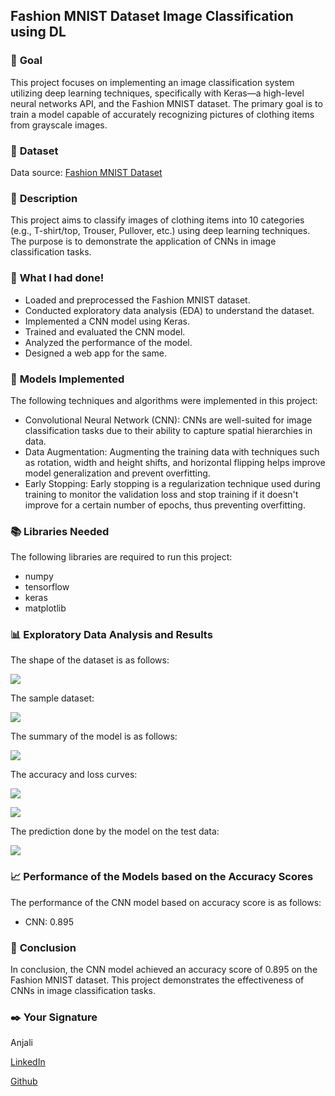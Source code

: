 ## **Fashion MNIST Dataset Image Classification using DL**

### 🎯 **Goal**
This project focuses on implementing an image classification system utilizing deep learning techniques, specifically with Keras—a high-level neural networks API, and the Fashion MNIST dataset. The primary goal is to train a model capable of accurately recognizing pictures of clothing items from grayscale images.

### 🧵 **Dataset**
Data source: [Fashion MNIST Dataset](https://www.kaggle.com/datasets/zalando-research/fashionmnist)

### 🧾 **Description**
This project aims to classify images of clothing items into 10 categories (e.g., T-shirt/top, Trouser, Pullover, etc.) using deep learning techniques. The purpose is to demonstrate the application of CNNs in image classification tasks.

### 🧮 **What I had done!**
- Loaded and preprocessed the Fashion MNIST dataset.
- Conducted exploratory data analysis (EDA) to understand the dataset.
- Implemented a CNN model using Keras.
- Trained and evaluated the CNN model.
- Analyzed the performance of the model.
- Designed a web app for the same.

### 🚀 **Models Implemented**
The following techniques and algorithms were implemented in this project:
- Convolutional Neural Network (CNN): CNNs are well-suited for image classification tasks due to their ability to capture spatial hierarchies in data.
- Data Augmentation: Augmenting the training data with techniques such as rotation, width and height shifts, and horizontal flipping helps improve model generalization and prevent overfitting.
- Early Stopping: Early stopping is a regularization technique used during training to monitor the validation loss and stop training if it doesn't improve for a certain number of epochs, thus preventing overfitting.

### 📚 **Libraries Needed**
The following libraries are required to run this project:
 * numpy
 * tensorflow
 * keras
 * matplotlib

### 📊 **Exploratory Data Analysis and Results**
The shape of the dataset is as follows:

 ![](https://github.com/deedGhost/DL-Simplified/blob/main/Fashion%20MNIST%20Dataset%20Image%20Classification%20using%20DL/Images/shapes.png)


The sample dataset:

 ![](https://github.com/deedGhost/DL-Simplified/blob/main/Fashion%20MNIST%20Dataset%20Image%20Classification%20using%20DL/Images/trainImages.png)
  
The summary of the model is as follows:

 ![](https://github.com/deedGhost/DL-Simplified/blob/main/Fashion%20MNIST%20Dataset%20Image%20Classification%20using%20DL/Images/model.png)


The accuracy and loss curves:

 ![](https://github.com/deedGhost/DL-Simplified/blob/main/Fashion%20MNIST%20Dataset%20Image%20Classification%20using%20DL/Images/accuracyCurve.png)
 
 ![](https://github.com/deedGhost/DL-Simplified/blob/main/Fashion%20MNIST%20Dataset%20Image%20Classification%20using%20DL/Images/loss_curve.png)


The prediction done by the model on the test data:

 ![](https://github.com/deedGhost/DL-Simplified/blob/main/Fashion%20MNIST%20Dataset%20Image%20Classification%20using%20DL/Images/testData.png)


### 📈 **Performance of the Models based on the Accuracy Scores**
The performance of the CNN model based on accuracy score is as follows:
- CNN: 0.895

### 📢 **Conclusion**
In conclusion, the CNN model achieved an accuracy score of 0.895 on the Fashion MNIST dataset. This project demonstrates the effectiveness of CNNs in image classification tasks.

### ✒️ **Your Signature**
Anjali

[LinkedIn](https://www.linkedin.com/in/anjali-554ba2220/)

[Github](https://www.github.com/deedGhost)
